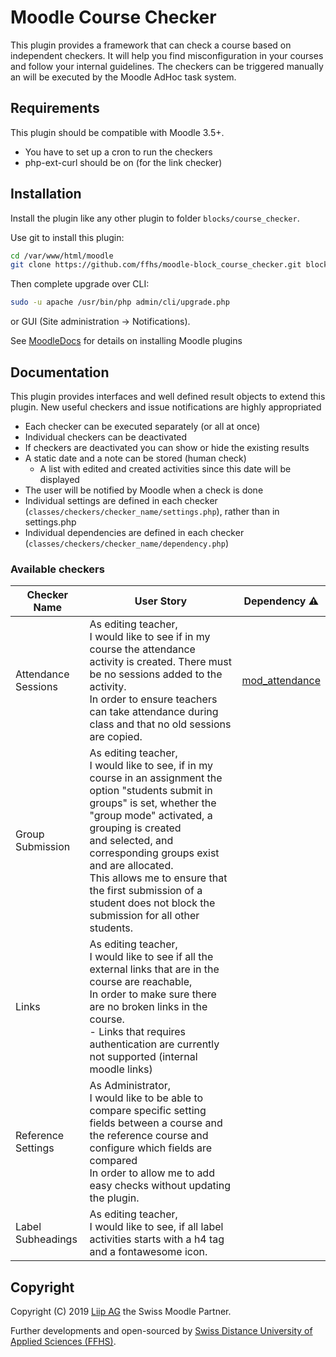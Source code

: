 # Moodle Course Checker
This plugin provides a framework that can check a course based on independent checkers. It will
help you find misconfiguration in your courses and follow your internal guidelines.
The checkers can be triggered manually an will be executed by the Moodle AdHoc task system.

## Requirements
This plugin should be compatible with Moodle 3.5+.
 - You have to set up a cron to run the checkers
 - php-ext-curl should be on (for the link checker)
 
## Installation
Install the plugin like any other plugin to folder `blocks/course_checker`.

Use git to install this plugin: 
```bash
cd /var/www/html/moodle
git clone https://github.com/ffhs/moodle-block_course_checker.git blocks/course_checker
```

Then complete upgrade over CLI:
```bash
sudo -u apache /usr/bin/php admin/cli/upgrade.php
```
or GUI (Site administration -> Notifications).

See [MoodleDocs](https://docs.moodle.org/36/en/Installing_plugins) for details on installing Moodle plugins

## Documentation
This plugin provides interfaces and well defined result objects to extend this plugin. New useful checkers and issue notifications are highly appropriated
- Each checker can be executed separately (or all at once)
- Individual checkers can be deactivated
- If checkers are deactivated you can show or hide the existing results
- A static date and a note can be stored (human check)
    - A list with edited and created activities since this date will be displayed
- The user will be notified by Moodle when a check is done
- Individual settings are defined in each checker (`classes/checkers/checker_name/settings.php`), rather than in settings.php
- Individual dependencies are defined in each checker (`classes/checkers/checker_name/dependency.php`)

### Available checkers
| Checker Name | User Story | Dependency :warning: |
|--------------|------------|----------------------|
|Attendance Sessions|As editing teacher,<br>I would like to see if in my course the attendance activity is created. There must be no sessions added to the activity.<br>In order to ensure teachers can take attendance during class and that no old sessions are copied.|[mod_attendance](https://moodle.org/plugins/mod_attendance)|
|Group Submission|As editing teacher,<br>I would like to see, if in my course in an assignment the option "students submit in groups" is set, whether the "group mode" activated, a grouping is created and selected, and corresponding groups exist and are allocated.<br>This allows me to ensure that the first submission of a student does not block the submission for all other students.| |
|Links|As editing teacher,<br>I would like to see if all the external links that are in the course are reachable,<br>In order to make sure there are no broken links in the course.<br>- Links that requires authentication are currently not supported (internal moodle links)| |
|Reference Settings|As Administrator,<br> I would like to be able to compare specific setting fields between a course and the reference course and configure which fields are compared<br>In order to allow me to add easy checks without updating the plugin.| |
|Label Subheadings|As editing teacher,<br>I would like to see, if all label activities starts with a h4 tag and a fontawesome icon.| |

## Copyright
Copyright (C) 2019 <a href="https://www.liip.ch" target="_blank">Liip AG</a> the Swiss Moodle Partner.

Further developments and open-sourced by <a href="https://www.ffhs.ch" target="_blank">Swiss Distance University of Applied Sciences (FFHS)</a>.
